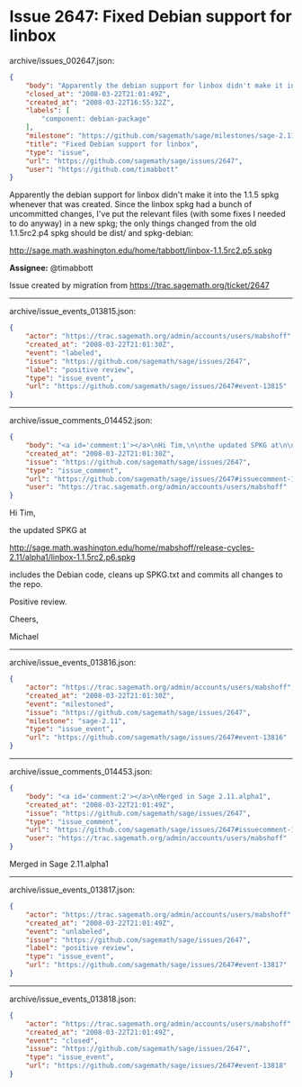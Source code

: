 # Issue 2647: Fixed Debian support for linbox

archive/issues_002647.json:
```json
{
    "body": "Apparently the debian support for linbox didn't make it into the 1.1.5 spkg whenever that was created.  Since the linbox spkg had a bunch of uncommitted changes, I've put the relevant files (with some fixes I needed to do anyway) in a new spkg; the only things changed from the old 1.1.5rc2.p4 spkg should be dist/ and spkg-debian:\n\nhttp://sage.math.washington.edu/home/tabbott/linbox-1.1.5rc2.p5.spkg\n\n**Assignee:** @timabbott\n\nIssue created by migration from https://trac.sagemath.org/ticket/2647\n\n",
    "closed_at": "2008-03-22T21:01:49Z",
    "created_at": "2008-03-22T16:55:32Z",
    "labels": [
        "component: debian-package"
    ],
    "milestone": "https://github.com/sagemath/sage/milestones/sage-2.11",
    "title": "Fixed Debian support for linbox",
    "type": "issue",
    "url": "https://github.com/sagemath/sage/issues/2647",
    "user": "https://github.com/timabbott"
}
```
Apparently the debian support for linbox didn't make it into the 1.1.5 spkg whenever that was created.  Since the linbox spkg had a bunch of uncommitted changes, I've put the relevant files (with some fixes I needed to do anyway) in a new spkg; the only things changed from the old 1.1.5rc2.p4 spkg should be dist/ and spkg-debian:

http://sage.math.washington.edu/home/tabbott/linbox-1.1.5rc2.p5.spkg

**Assignee:** @timabbott

Issue created by migration from https://trac.sagemath.org/ticket/2647





---

archive/issue_events_013815.json:
```json
{
    "actor": "https://trac.sagemath.org/admin/accounts/users/mabshoff",
    "created_at": "2008-03-22T21:01:30Z",
    "event": "labeled",
    "issue": "https://github.com/sagemath/sage/issues/2647",
    "label": "positive review",
    "type": "issue_event",
    "url": "https://github.com/sagemath/sage/issues/2647#event-13815"
}
```



---

archive/issue_comments_014452.json:
```json
{
    "body": "<a id='comment:1'></a>\nHi Tim,\n\nthe updated SPKG at\n\nhttp://sage.math.washington.edu/home/mabshoff/release-cycles-2.11/alpha1/linbox-1.1.5rc2.p6.spkg\n\nincludes the Debian code, cleans up SPKG.txt and commits all changes to the repo.\n\nPositive review.\n\nCheers,\n\nMichael",
    "created_at": "2008-03-22T21:01:30Z",
    "issue": "https://github.com/sagemath/sage/issues/2647",
    "type": "issue_comment",
    "url": "https://github.com/sagemath/sage/issues/2647#issuecomment-14452",
    "user": "https://trac.sagemath.org/admin/accounts/users/mabshoff"
}
```

<a id='comment:1'></a>
Hi Tim,

the updated SPKG at

http://sage.math.washington.edu/home/mabshoff/release-cycles-2.11/alpha1/linbox-1.1.5rc2.p6.spkg

includes the Debian code, cleans up SPKG.txt and commits all changes to the repo.

Positive review.

Cheers,

Michael



---

archive/issue_events_013816.json:
```json
{
    "actor": "https://trac.sagemath.org/admin/accounts/users/mabshoff",
    "created_at": "2008-03-22T21:01:30Z",
    "event": "milestoned",
    "issue": "https://github.com/sagemath/sage/issues/2647",
    "milestone": "sage-2.11",
    "type": "issue_event",
    "url": "https://github.com/sagemath/sage/issues/2647#event-13816"
}
```



---

archive/issue_comments_014453.json:
```json
{
    "body": "<a id='comment:2'></a>\nMerged in Sage 2.11.alpha1",
    "created_at": "2008-03-22T21:01:49Z",
    "issue": "https://github.com/sagemath/sage/issues/2647",
    "type": "issue_comment",
    "url": "https://github.com/sagemath/sage/issues/2647#issuecomment-14453",
    "user": "https://trac.sagemath.org/admin/accounts/users/mabshoff"
}
```

<a id='comment:2'></a>
Merged in Sage 2.11.alpha1



---

archive/issue_events_013817.json:
```json
{
    "actor": "https://trac.sagemath.org/admin/accounts/users/mabshoff",
    "created_at": "2008-03-22T21:01:49Z",
    "event": "unlabeled",
    "issue": "https://github.com/sagemath/sage/issues/2647",
    "label": "positive review",
    "type": "issue_event",
    "url": "https://github.com/sagemath/sage/issues/2647#event-13817"
}
```



---

archive/issue_events_013818.json:
```json
{
    "actor": "https://trac.sagemath.org/admin/accounts/users/mabshoff",
    "created_at": "2008-03-22T21:01:49Z",
    "event": "closed",
    "issue": "https://github.com/sagemath/sage/issues/2647",
    "type": "issue_event",
    "url": "https://github.com/sagemath/sage/issues/2647#event-13818"
}
```
